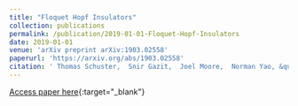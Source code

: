 ```yaml
---
title: "Floquet Hopf Insulators"
collection: publications
permalink: /publication/2019-01-01-Floquet-Hopf-Insulators
date: 2019-01-01
venue: 'arXiv preprint arXiv:1903.02558'
paperurl: 'https://arxiv.org/abs/1903.02558'
citation: ' Thomas Schuster,  Snir Gazit,  Joel Moore,  Norman Yao, &quot;Floquet Hopf Insulators.&quot; arXiv preprint arXiv:1903.02558, 2019.'
---
```

[Access paper here](https://arxiv.org/abs/1903.02558){:target="_blank"}
